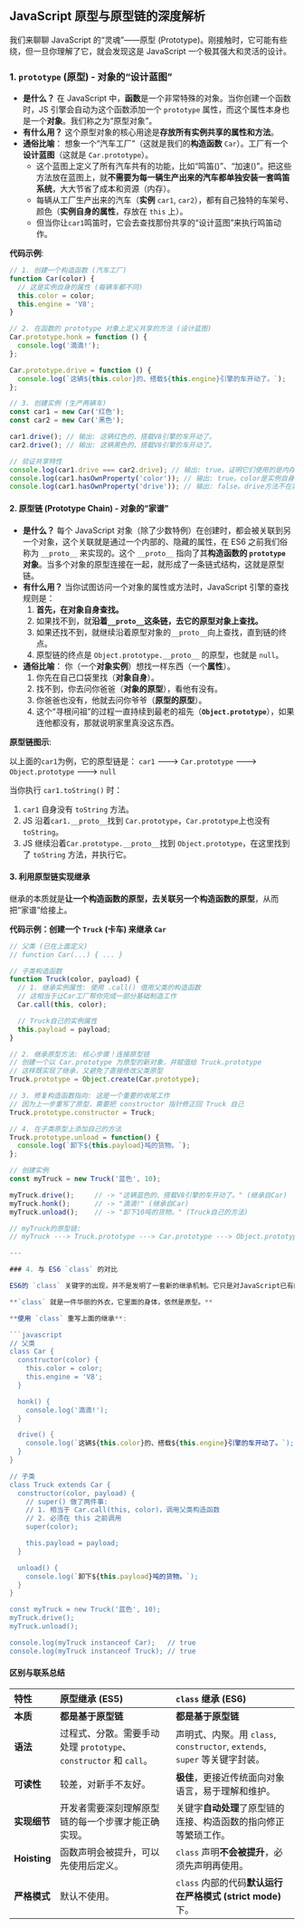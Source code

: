 ## JavaScript 原型与原型链的深度解析

我们来聊聊 JavaScript 的“灵魂”——原型 (Prototype)。刚接触时，它可能有些绕，但一旦你理解了它，就会发现这是 JavaScript 一个极其强大和灵活的设计。

### 1. `prototype` (原型) - 对象的“设计蓝图”

- **是什么？** 在 JavaScript 中，**函数**是一个非常特殊的对象。当你创建一个函数时，JS 引擎会自动为这个函数添加一个 `prototype` 属性，而这个属性本身也是一个**对象**。我们称之为“原型对象”。
- **有什么用？** 这个原型对象的核心用途是**存放所有实例共享的属性和方法**。
- **通俗比喻**：
  想象一个“汽车工厂”（这就是我们的**构造函数** `Car`）。工厂有一个**设计蓝图**（这就是 `Car.prototype`）。
  - 这个蓝图上定义了所有汽车共有的功能，比如“鸣笛()”、“加速()”。把这些方法放在蓝图上，就**不需要为每一辆生产出来的汽车都单独安装一套鸣笛系统**，大大节省了成本和资源（内存）。
  - 每辆从工厂生产出来的汽车（**实例** `car1`, `car2`），都有自己独特的车架号、颜色（**实例自身的属性**，存放在 `this` 上）。
  - 但当你让`car1`鸣笛时，它会去查找那份共享的“设计蓝图”来执行鸣笛动作。

**代码示例**:

```javascript
// 1. 创建一个构造函数 (汽车工厂)
function Car(color) {
  // 这是实例自身的属性 (每辆车都不同)
  this.color = color;
  this.engine = 'V8';
}

// 2. 在函数的 prototype 对象上定义共享的方法 (设计蓝图)
Car.prototype.honk = function () {
  console.log('滴滴!');
};

Car.prototype.drive = function () {
  console.log(`这辆${this.color}的、搭载${this.engine}引擎的车开动了。`);
};

// 3. 创建实例 (生产两辆车)
const car1 = new Car('红色');
const car2 = new Car('黑色');

car1.drive(); // 输出: 这辆红色的、搭载V8引擎的车开动了。
car2.drive(); // 输出: 这辆黑色的、搭载V8引擎的车开动了。

// 验证共享特性
console.log(car1.drive === car2.drive); // 输出: true。证明它们使用的是内存中同一个函数。
console.log(car1.hasOwnProperty('color')); // 输出: true。color是实例自身的属性。
console.log(car1.hasOwnProperty('drive')); // 输出: false。drive方法不在实例自身，而在原型上。
```

#### 2. 原型链 (Prototype Chain) - 对象的“家谱”

- **是什么？** 每个 JavaScript 对象（除了少数特例）在创建时，都会被关联到另一个对象，这个关联就是通过一个内部的、隐藏的属性，在 ES6 之前我们俗称为 `__proto__` 来实现的。这个 `__proto__` 指向了其**构造函数的 `prototype` 对象**。当多个对象的原型连接在一起，就形成了一条链式结构，这就是原型链。
- **有什么用？** 当你试图访问一个对象的属性或方法时，JavaScript 引擎的查找规则是：
  1.  **首先，在对象自身查找。**
  2.  如果找不到，就**沿着`__proto__`这条链，去它的原型对象上查找。**
  3.  如果还找不到，就继续沿着原型对象的`__proto__`向上查找，直到链的终点。
  4.  原型链的终点是 `Object.prototype.__proto__` 的原型，也就是 `null`。
- **通俗比喻**：
  你（一个**对象实例**）想找一样东西（一个**属性**）。
  1.  你先在自己口袋里找（**对象自身**）。
  2.  找不到，你去问你爸爸（**对象的原型**），看他有没有。
  3.  你爸爸也没有，他就去问你爷爷（**原型的原型**）。
  4.  这个“寻根问祖”的过程一直持续到最老的祖先（**`Object.prototype`**），如果连他都没有，那就说明家里真没这东西。

**原型链图示**:

以上面的`car1`为例，它的原型链是：
`car1` ---> `Car.prototype` ---> `Object.prototype` ---> `null`

当你执行 `car1.toString()` 时：

1. `car1` 自身没有 `toString` 方法。
2. JS 沿着`car1.__proto__`找到 `Car.prototype`，`Car.prototype`上也没有 `toString`。
3. JS 继续沿着`Car.prototype.__proto__`找到 `Object.prototype`，在这里找到了 `toString` 方法，并执行它。

#### 3. 利用原型链实现继承

继承的本质就是**让一个构造函数的原型，去关联另一个构造函数的原型**，从而把“家谱”给接上。

**代码示例：创建一个 `Truck` (卡车) 来继承 `Car`**

````javascript
// 父类 (已在上面定义)
// function Car(...) { ... }

// 子类构造函数
function Truck(color, payload) {
  // 1. 继承实例属性: 使用 .call() 借用父类的构造函数
  // 这相当于让Car工厂帮你完成一部分基础制造工作
  Car.call(this, color);

  // Truck自己的实例属性
  this.payload = payload;
}

// 2. 继承原型方法: 核心步骤！连接原型链
// 创建一个以 Car.prototype 为原型的新对象，并赋值给 Truck.prototype
// 这样既实现了继承，又避免了直接修改父类原型
Truck.prototype = Object.create(Car.prototype);

// 3. 修复构造函数指向: 这是一个重要的收尾工作
// 因为上一步重写了原型，需要把 constructor 指针修正回 Truck 自己
Truck.prototype.constructor = Truck;

// 4. 在子类原型上添加自己的方法
Truck.prototype.unload = function() {
  console.log(`卸下${this.payload}吨的货物。`);
};

// 创建实例
const myTruck = new Truck('蓝色', 10);

myTruck.drive();     // -> "这辆蓝色的、搭载V8引擎的车开动了。" (继承自Car)
myTruck.honk();      // -> "滴滴!" (继承自Car)
myTruck.unload();    // -> "卸下10吨的货物。" (Truck自己的方法)

// myTruck的原型链:
// myTruck ---> Truck.prototype ---> Car.prototype ---> Object.prototype ---> null```

---

### 4. 与 ES6 `class` 的对比

ES6的 `class` 关键字的出现，并不是发明了一套新的继承机制。它只是对JavaScript已有的**原型继承提供了一层更优雅、更易于理解的“语法糖”**。

**`class` 就是一件华丽的外衣，它里面的身体，依然是原型。**

**使用 `class` 重写上面的继承**:

```javascript
// 父类
class Car {
  constructor(color) {
    this.color = color;
    this.engine = 'V8';
  }

  honk() {
    console.log('滴滴!');
  }

  drive() {
    console.log(`这辆${this.color}的、搭载${this.engine}引擎的车开动了。`);
  }
}

// 子类
class Truck extends Car {
  constructor(color, payload) {
    // super() 做了两件事:
    // 1. 相当于 Car.call(this, color)，调用父类构造函数
    // 2. 必须在 this 之前调用
    super(color);

    this.payload = payload;
  }

  unload() {
    console.log(`卸下${this.payload}吨的货物。`);
  }
}

const myTruck = new Truck('蓝色', 10);
myTruck.drive();
myTruck.unload();

console.log(myTruck instanceof Car);   // true
console.log(myTruck instanceof Truck); // true
````

#### 区别与联系总结

| 特性         | 原型继承 (ES5)                                                    | `class` 继承 (ES6)                                                         |
| :----------- | :---------------------------------------------------------------- | :------------------------------------------------------------------------- |
| **本质**     | **都是基于原型链**                                                | **都是基于原型链**                                                         |
| **语法**     | 过程式、分散。需要手动处理 `prototype`、`constructor` 和 `call`。 | 声明式、内聚。用 `class`, `constructor`, `extends`, `super` 等关键字封装。 |
| **可读性**   | 较差，对新手不友好。                                              | **极佳**，更接近传统面向对象语言，易于理解和维护。                         |
| **实现细节** | 开发者需要深刻理解原型链的每一个步骤才能正确实现。                | 关键字**自动处理**了原型链的连接、构造函数的指向修正等繁琐工作。           |
| **Hoisting** | 函数声明会被提升，可以先使用后定义。                              | `class` 声明**不会被提升**，必须先声明再使用。                             |
| **严格模式** | 默认不使用。                                                      | `class` 内部的代码**默认运行在严格模式 (strict mode)** 下。                |
